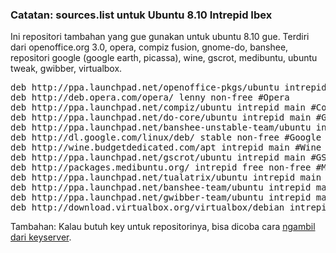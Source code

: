 ### Catatan: sources.list untuk Ubuntu 8.10 Intrepid Ibex

Ini repositori tambahan yang gue gunakan untuk ubuntu 8.10 gue. Terdiri dari openoffice.org 3.0, opera, compiz fusion, gnome-do, banshee, repositori google (google earth, picassa), wine, gscrot, medibuntu, ubuntu tweak, gwibber, virtualbox.

<pre>deb http://ppa.launchpad.net/openoffice-pkgs/ubuntu intrepid main #OpenOffice.org
deb http://deb.opera.com/opera/ lenny non-free #Opera
deb http://ppa.launchpad.net/compiz/ubuntu intrepid main #Compiz Fusion
deb http://ppa.launchpad.net/do-core/ubuntu intrepid main #GNOME Do
deb http://ppa.launchpad.net/banshee-unstable-team/ubuntu intrepid main #Banshee (Unstable Version)
deb http://dl.google.com/linux/deb/ stable non-free #Google
deb http://wine.budgetdedicated.com/apt intrepid main #Wine
deb http://ppa.launchpad.net/gscrot/ubuntu intrepid main #GScrot
deb http://packages.medibuntu.org/ intrepid free non-free #Medibuntu
deb http://ppa.launchpad.net/tualatrix/ubuntu intrepid main #Ubuntu Tweak
deb http://ppa.launchpad.net/banshee-team/ubuntu intrepid main #Banshee (latest)
deb http://ppa.launchpad.net/gwibber-team/ubuntu intrepid main #Gwibber
deb http://download.virtualbox.org/virtualbox/debian intrepid non-free #VirtualBox</pre>

Tambahan:
Kalau butuh key untuk repositorinya, bisa dicoba cara [ngambil dari keyserver](http://littlebrain.org/2008/11/25/an-error-occurred-during-the-signature-verification/).

<!-- METADATA: {"time": "2008-11-27 19:19:55", "title": "Catatan: sources.list untuk Ubuntu 8.10 Intrepid Ibex"} -->
